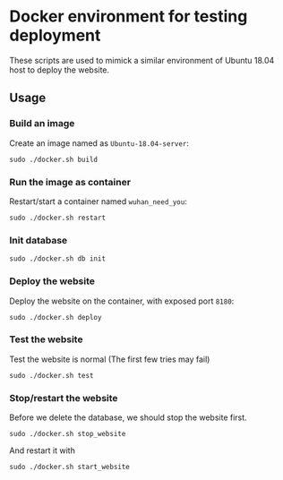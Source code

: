 
# Docker environment for testing deployment

These scripts are used to mimick a similar environment of Ubuntu 18.04 host to deploy the website.

## Usage

### Build an image

Create an image named as `Ubuntu-18.04-server`:

```
sudo ./docker.sh build
```

### Run the image as container

Restart/start a container named `wuhan_need_you`:

```
sudo ./docker.sh restart
```

### Init database

```
sudo ./docker.sh db init
```

### Deploy the website

Deploy the website on the container, with exposed port `8180`:

```
sudo ./docker.sh deploy
```

### Test the website

Test the website is normal (The first few tries may fail)

```
sudo ./docker.sh test
```

### Stop/restart the website

Before we delete the database, we should stop the website first.

```
sudo ./docker.sh stop_website
```

And restart it with

```
sudo ./docker.sh start_website
```

